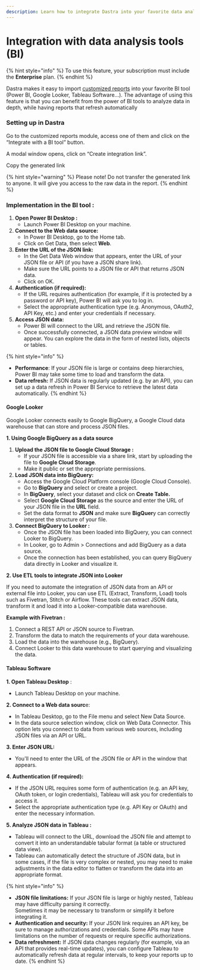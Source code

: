 ```yaml
---
description: Learn how to integrate Dastra into your favorite data analysis tool!
---
```


# Integration with data analysis tools (BI)

{% hint style="info" %}
To use this feature, your subscription must include the **Enterprise** plan.
{% endhint %}

Dastra makes it easy to import [customized reports](./) into your favorite BI tool (Power BI, Google Looker, Tableau Software...). The advantage of using this feature is that you can benefit from the power of BI tools to analyze data in depth, while having reports that refresh automatically

### Setting up in Dastra

Go to the customized reports module, access one of them and click on the “Integrate with a BI tool” button.&#x20;

A modal window opens, click on “Create integration link”.&#x20;

Copy the generated link&#x20;

{% hint style="warning" %}
Please note! Do not transfer the generated link to anyone. It will give you access to the raw data in the report.
{% endhint %}

### Implementation in the BI tool :

1. **Open Power BI Desktop :**
   * Launch Power BI Desktop on your machine.
2. **Connect to the Web data source:**
   * In Power BI Desktop, go to the Home tab.
   * Click on Get Data, then select **Web**.
3. **Enter the URL of the JSON link:**
   * In the Get Data Web window that appears, enter the URL of your JSON file or API (if you have a JSON share link).
   * Make sure the URL points to a JSON file or API that returns JSON data.
   * Click on OK.
4. **Authentication (if required):**
   * If the URL requires authentication (for example, if it is protected by a password or API key), Power BI will ask you to log in.
   * Select the appropriate authentication type (e.g. Anonymous, OAuth2, API Key, etc.) and enter your credentials if necessary.
5. **Access JSON data:**
   * Power BI will connect to the URL and retrieve the JSON file.
   * Once successfully connected, a JSON data preview window will appear. You can explore the data in the form of nested lists, objects or tables.

{% hint style="info" %}
* **Performance**: If your JSON file is large or contains deep hierarchies, Power BI may take some time to load and transform the data.
* **Data refresh:** If JSON data is regularly updated (e.g. by an API), you can set up a data refresh in Power BI Service to retrieve the latest data automatically.
{% endhint %}

#### Google Looker <a href="#google-looker" id="google-looker"></a>

Google Looker connects easily to Google BigQuery, a Google Cloud data warehouse that can store and process JSON files.

**1. Using Google BigQuery as a data source**

1. **Upload the JSON file to Google Cloud Storage :**
   * If your JSON file is accessible via a share link, start by uploading the file to **Google Cloud Storage**.
   * Make it public or set the appropriate permissions.
2. **Load JSON data into BigQuery:**
   * Access the Google Cloud Platform console (Google Cloud Console).
   * Go to **BigQuery** and select or create a project.
   * In **BigQuery**, select your dataset and click on **Create Table.**
   * Select **Google Cloud Storage** as the source and enter the URL of your JSON file in the **URL** field.
   * Set the data format to **JSON** and make sure **BigQuer**y can correctly interpret the structure of your file.
3. **Connect BigQuery to Looker :**
   * Once the JSON file has been loaded into BigQuery, you can connect Looker to BigQuery.
   * In Looker, go to Admin > Connections and add BigQuery as a data source.
   * Once the connection has been established, you can query BigQuery data directly in Looker and visualize it.

**2. Use ETL tools to integrate JSON into Looker**

If you need to automate the integration of JSON data from an API or external file into Looker, you can use ETL (Extract, Transform, Load) tools such as Fivetran, Stitch or Airflow. These tools can extract JSON data, transform it and load it into a Looker-compatible data warehouse.

**Example with Fivetran :**

1. Connect a REST API or JSON source to Fivetran.
2. Transform the data to match the requirements of your data warehouse.
3. Load the data into the warehouse (e.g., BigQuery).
4. Connect Looker to this data warehouse to start querying and visualizing the data.

#### Tableau Software <a href="#tableau-software" id="tableau-software"></a>

**1. Open Tableau Desktop** :

* Launch Tableau Desktop on your machine.

**2. Connect to a Web data sourc**e:

* In Tableau Desktop, go to the File menu and select New Data Source.
* In the data source selection window, click on Web Data Connector. This option lets you connect to data from various web sources, including JSON files via an API or URL.

**3. Enter JSON URL:**

* You'll need to enter the URL of the JSON file or API in the window that appears.

**4. Authentication (if required):**

* If the JSON URL requires some form of authentication (e.g. an API key, OAuth token, or login credentials), Tableau will ask you for credentials to access it.
* Select the appropriate authentication type (e.g. API Key or OAuth) and enter the necessary information.

**5. Analyze JSON data in Tableau :**

* Tableau will connect to the URL, download the JSON file and attempt to convert it into an understandable tabular format (a table or structured data view).
* Tableau can automatically detect the structure of JSON data, but in some cases, if the file is very complex or nested, you may need to make adjustments in the data editor to flatten or transform the data into an appropriate format.

{% hint style="info" %}
* **JSON file limitations:** If your JSON file is large or highly nested, Tableau may have difficulty parsing it correctly.\
  Sometimes it may be necessary to transform or simplify it before integrating it.
* **Authentication and security:** If your JSON link requires an API key, be sure to manage authorizations and credentials. Some APIs may have limitations on the number of requests or require specific authorizations.
* **Data refreshment:** If JSON data changes regularly (for example, via an API that provides real-time updates), you can configure Tableau to automatically refresh data at regular intervals, to keep your reports up to date.
{% endhint %}
